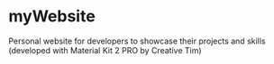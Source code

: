 # myWebsite

Personal website for developers to showcase their projects and skills (developed with Material Kit 2 PRO by Creative Tim)
